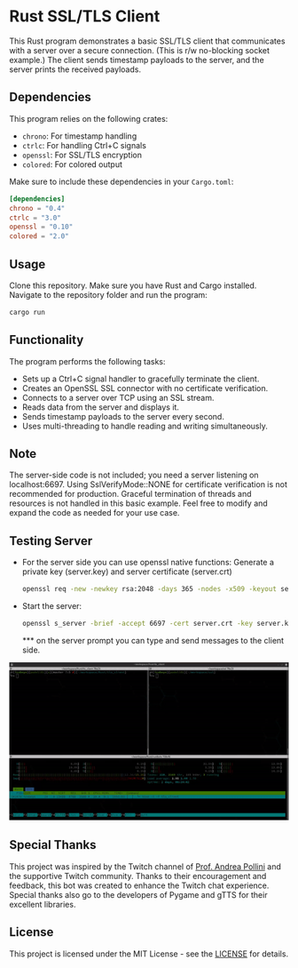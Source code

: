 # Rust SSL/TLS Client

This Rust program demonstrates a basic SSL/TLS client that communicates with a server over a secure connection. (This is r/w no-blocking socket example.)
The client sends timestamp payloads to the server, and the server prints the received payloads.

## Dependencies

This program relies on the following crates:

- `chrono`: For timestamp handling
- `ctrlc`: For handling Ctrl+C signals
- `openssl`: For SSL/TLS encryption
- `colored`: For colored output

Make sure to include these dependencies in your `Cargo.toml`:

```toml
[dependencies]
chrono = "0.4"
ctrlc = "3.0"
openssl = "0.10"
colored = "2.0"
```
## Usage
Clone this repository.
Make sure you have Rust and Cargo installed.
Navigate to the repository folder and run the program:

```bash
cargo run
```

## Functionality
The program performs the following tasks:

* Sets up a Ctrl+C signal handler to gracefully terminate the client.
* Creates an OpenSSL SSL connector with no certificate verification.
* Connects to a server over TCP using an SSL stream.
* Reads data from the server and displays it.
* Sends timestamp payloads to the server every second.
* Uses multi-threading to handle reading and writing simultaneously.

##  Note
The server-side code is not included; you need a server listening on localhost:6697.
Using SslVerifyMode::NONE for certificate verification is not recommended for production.
Graceful termination of threads and resources is not handled in this basic example.
Feel free to modify and expand the code as needed for your use case.

## Testing Server
* For the server side you can use openssl native functions:
    Generate a private key (server.key) and server certificate (server.crt)
    ```bash
    openssl req -new -newkey rsa:2048 -days 365 -nodes -x509 -keyout server.key -out server.crt
    ```
* Start the server:
    ```bash
    openssl s_server -brief -accept 6697 -cert server.crt -key server.key
    ```
    *** on the server prompt you can type and send messages to the client side.

![](example.gif)




## Special Thanks

This project was inspired by the Twitch channel of [Prof. Andrea Pollini](https://www.twitch.tv/profandreapollini) and the supportive Twitch community. Thanks to their encouragement and feedback, this bot was created to enhance the Twitch chat experience. Special thanks also go to the developers of Pygame and gTTS for their excellent libraries. 



## License

This project is licensed under the MIT License - see the [LICENSE](LICENSE) for details.
